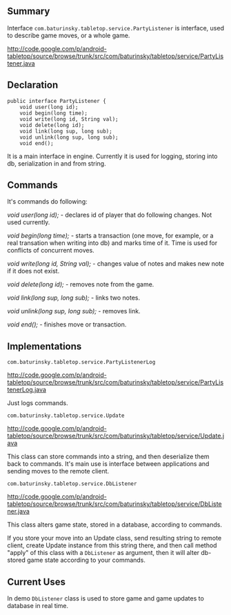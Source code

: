 ## Summary ##

Interface `com.baturinsky.tabletop.service.PartyListener` is interface, used to describe
game moves, or a whole game.

http://code.google.com/p/android-tabletop/source/browse/trunk/src/com/baturinsky/tabletop/service/PartyListener.java

## Declaration ##

```
public interface PartyListener {
	void user(long id);
	void begin(long time);	
	void write(long id, String val);
	void delete(long id);
	void link(long sup, long sub);
	void unlink(long sup, long sub);
	void end();

```

It is a main interface in engine. Currently it is used for logging, storing into db, serialization in and from string.

## Commands ##

It's commands do following:

_void user(long id);_ - declares id of player that do following changes. Not used currently.

_void begin(long time);_ - starts a transaction (one move, for example, or a real transation when writing into db) and marks time of it. Time is used for conflicts of concurrent moves.

_void write(long id, String val);_ - changes value of notes and makes new note if it does not exist.

_void delete(long id);_ - removes note from the game.

_void link(long sup, long sub);_ - links two notes.

_void unlink(long sup, long sub);_ - removes link.

_void end();_ - finishes move or transaction.

## Implementations ##

`com.baturinsky.tabletop.service.PartyListenerLog`

http://code.google.com/p/android-tabletop/source/browse/trunk/src/com/baturinsky/tabletop/service/PartyListenerLog.java

Just logs commands.

`com.baturinsky.tabletop.service.Update`

http://code.google.com/p/android-tabletop/source/browse/trunk/src/com/baturinsky/tabletop/service/Update.java

This class can store commands into a string, and then deserialize them back to commands.
It's main use is interface between applications and sending moves to the remote client.

`com.baturinsky.tabletop.service.DbListener`

http://code.google.com/p/android-tabletop/source/browse/trunk/src/com/baturinsky/tabletop/service/DbListener.java

This class alters game state, stored in a database, according to commands.

If you store your move into an Update class, send resulting string to remote client, create Update instance from this string there, and then call method "apply" of this class with a `DbListener` as argument, then it will alter db-stored game state according to your commands.

## Current Uses ##
In demo `DbListener` class is used to store game and game updates to database in real time.